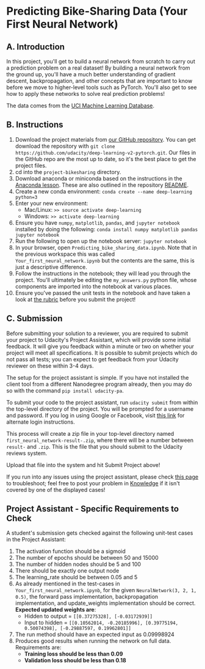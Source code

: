 # Predicting Bike-Sharing Data (Your First Neural Network)

## A. Introduction
In this project, you'll get to build a neural network from scratch to carry out a prediction problem on a real dataset! By building a neural network from the ground up, you'll have a much better understanding of gradient descent, backpropagation, and other concepts that are important to know before we move to higher-level tools such as PyTorch. You'll also get to see how to apply these networks to solve real prediction problems!

The data comes from the [UCI Machine Learning Database](https://archive.ics.uci.edu/ml/datasets/Bike+Sharing+Dataset).

## B. Instructions
1. Download the project materials from [our GitHub repository](https://github.com/udacity/deep-learning-v2-pytorch). You can get download the repository with ```git clone https://github.com/udacity/deep-learning-v2-pytorch.git```. Our files in the GitHub repo are the most up to date, so it's the best place to get the project files.
2. cd into the ```project-bikesharing``` directory.
3. Download anaconda or miniconda based on the instructions in the [Anaconda lesson](https://classroom.udacity.com/nanodegrees/nd101/parts/2a9dba0b-28eb-4b0e-acfa-bdcf35680d90/modules/aba54606-cf35-4a77-b643-efec6a90bfa1/lessons/9e9ed61d-20c3-4431-95aa-a1099f28d601/concepts/4cdc5a26-1e54-4a69-8eb4-f15e37aaab7b). These are also outlined in the repository [README](https://github.com/udacity/deep-learning-v2-pytorch/blob/master/README.md).
4. Create a new conda environment:
```conda create --name deep-learning python=3```
5. Enter your new environment:
      - Mac/Linux: ```>> source activate deep-learning```
      - Windows: ```>> activate deep-learning```
6. Ensure you have ```numpy```, ```matplotlib```, ```pandas```, and ```jupyter notebook``` installed by doing the following:
```conda install numpy matplotlib pandas jupyter notebook```
7. Run the following to open up the notebook server:
```jupyter notebook```
8. In your browser, open ```Predicting_bike_sharing_data.ipynb```. Note that in the previous workspace this was called ```Your_first_neural_network.ipynb``` but the contents are the same, this is just a descriptive difference.
9. Follow the instructions in the notebook; they will lead you through the project. You'll ultimately be editing the ```my_answers.py``` python file, whose components are imported into the notebook at various places.
10. Ensure you've passed the unit tests in the notebook and have taken a look at [the rubric](https://review.udacity.com/#!/rubrics/2148/view) before you submit the project!

## C. Submission
Before submitting your solution to a reviewer, you are required to submit your project to Udacity's Project Assistant, which will provide some initial feedback. It will give you feedback within a minute or two on whether your project will meet all specifications. It is possible to submit projects which do not pass all tests; you can expect to get feedback from your Udacity reviewer on these within 3-4 days.

The setup for the project assistant is simple. If you have not installed the client tool from a different Nanodegree program already, then you may do so with the command ```pip install udacity-pa```.

To submit your code to the project assistant, run ```udacity submit``` from within the top-level directory of the project. You will be prompted for a username and password. If you log in using Google or Facebook, visit [this link](https://project-assistant.udacity.com/login) for alternate login instructions.

This process will create a zip file in your top-level directory named ```first_neural_network-result-.zip```, where there will be a number between ```result-``` and ```.zip```. This is the file that you should submit to the Udacity reviews system.

Upload that file into the system and hit Submit Project above!

If you run into any issues using the project assistant, please check [this page](https://knowledge.udacity.com/questions/6299) to troubleshoot; feel free to post your problem in [Knowledge](https://knowledge.udacity.com/) if it isn't covered by one of the displayed cases!

## Project Assistant - Specific Requirements to Check
A student's submission gets checked against the following unit-test cases in the Project Assistant:

1. The activation function should be a sigmoid
2. The number of epochs should be between 50 and 15000
3. The number of hidden nodes should be 5 and 100
4. There should be exactly one output node
5. The learning_rate should be between 0.05 and 5
6. As already mentioned in the test-cases in ```Your_first_neural_network.ipynb```, for the given ```NeuralNetwork(3, 2, 1, 0.5)```, the forward pass implementation, backpropagation implementation, and update_weights implementation should be correct. **Expected updated weights are**:
      - Hidden to output = ```[[0.37275328], [-0.03172939]]```
      - Input to hidden = ```[[0.10562014, -0.20185996], [0.39775194, 0.50074398], [-0.29887597, 0.19962801]]```
7. The run method should have an expected input as 0.09998924
8. Produces good results when running the network on full data. Requirements are:
      - **Training loss should be less than 0.09**
      - **Validation loss should be less than 0.18**
